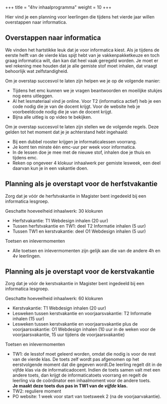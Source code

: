 +++
title = "4hv inhaalprogramma"
weight = 10
+++

Hier vind je een planning voor leerlingen die tijdens het vierde jaar willen overstappen naar informatica. 

<!--more-->

## Overstappen naar informatica

We vinden het hartstikke leuk dat je voor informatica kiest. Als je tijdens de eerste helft van de vierde klas spijt hebt van je vakkenpakketkeuze en toch graag informatica wilt, dan kan dat heel vaak geregeld worden. Je moet er wel rekening mee houden dat je alle gemiste stof moet inhalen, dat vraagt behoorlijk wat zelfstandigheid. 

Om je overstap succesvol te laten zijn helpen we je op de volgende manier:
- Tijdens het emc kunnen we je vragen beantwoorden en moeilijke stukjes nog eens uitleggen.
- Al het lesmateriaal vind je online. Voor T2 (informatica actief) heb je een code nodig die je van de docent krijgt. Voor de website heb je voorbeeldcode nodig die je van de docent krijgt.
- Bijna alle uitleg is op video te bekijken.

Om je overstap succesvol te laten zijn stellen we de volgende regels. Deze gelden tot het moment dat je je achterstand hebt ingehaald:
- Bij een dubbel rooster krijgen je informaticalessen voorrang.
- Je komt ten minste één emc-uur per week voor informatica.
- In de lessen doe je mee met de nieuwe stof, inhalen doe je thuis en tijdens emc.
- Reken op ongeveer 4 klokuur inhaalwerk per gemiste lesweek, een deel daarvan kun je in een vakantie doen.

## Planning als je overstapt voor de herfstvakantie

Zorg dat je vóór de herfstvakantie in Magister bent ingedeeld bij een informatica lesgroep.

Geschatte hoeveelheid inhaalwerk: 30 klokuren
- Herfstvakantie: T1 Webdesign inhalen (20 uur)
- Tussen herfstvakantie en TW1: deel T2 Informatie inhalen (5 uur)
- Tussen TW1 en kerstvakantie:  deel O1 Webdesign inhalen (5 uur)

Toetsen en inlevermomenten
- Alle toetsen en inlevermomenten zijn gelijk aan die van de andere 4h en 4v leerlingen.

## Planning als je overstapt voor de kerstvakantie

Zorg dat je vóór de kerstvakantie in Magister bent ingedeeld bij een informatica lesgroep.

Geschatte hoeveelheid inhaalwerk: 60 klokuren
- Kerstvakantie: T1 Webdesign inhalen (20 uur)
- Lesweken tussen kerstvakantie en voorjaarsvakantie: T2 Informatie inhalen (15 uur) 
- Lesweken tussen kerstvakantie en voorjaarsvakantie plus de voorjaarsvakantie: O1 Webdesign inhalen (10 uur in de weken voor de voorjaarsvakantie, 15 uur tijdens de voorjaarsvakantie) 

Toetsen en inlevermomenten
- TW1: de lesstof moet geleerd worden, omdat die nodig is voor de rest van de vierde klas. De toets zelf wordt pas afgenomen op het eerstvolgende moment dat die gegeven wordt.De leerling regelt dit in de vijfde klas via de informaticadocent. Indien de toets samen valt met een andere toets, dan krijgt de informaticatoets voorrang en regelt de leerling via de coördinator een inhaalmoment voor de andere toets.<br>
__Je maakt deze toets dus pas in TW1 van de *vijfde* klas.__
- TW2: reguliere moment
- PO website: 1 week voor start van toetsweek 2 (na de voorjaarvakantie).

